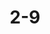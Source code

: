 ---
title: "2-9"
permalink: /publishingapidocs2-9/
course: "Publishing API documentation"
weight: 2.9
---